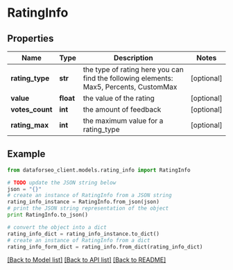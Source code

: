 # RatingInfo


## Properties

Name | Type | Description | Notes
------------ | ------------- | ------------- | -------------
**rating_type** | **str** | the type of rating here you can find the following elements: Max5, Percents, CustomMax | [optional] 
**value** | **float** | the value of the rating | [optional] 
**votes_count** | **int** | the amount of feedback | [optional] 
**rating_max** | **int** | the maximum value for a rating_type | [optional] 

## Example

```python
from dataforseo_client.models.rating_info import RatingInfo

# TODO update the JSON string below
json = "{}"
# create an instance of RatingInfo from a JSON string
rating_info_instance = RatingInfo.from_json(json)
# print the JSON string representation of the object
print RatingInfo.to_json()

# convert the object into a dict
rating_info_dict = rating_info_instance.to_dict()
# create an instance of RatingInfo from a dict
rating_info_form_dict = rating_info.from_dict(rating_info_dict)
```
[[Back to Model list]](../README.md#documentation-for-models) [[Back to API list]](../README.md#documentation-for-api-endpoints) [[Back to README]](../README.md)


